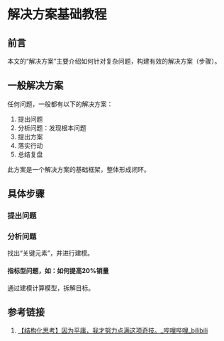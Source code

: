 # 解决方案基础教程


## 前言

本文的“解决方案”主要介绍如何针对复杂问题，构建有效的解决方案（步骤）。

## 一般解决方案

任何问题，一般都有以下的解决方案：
1. 提出问题
2. 分析问题：发现根本问题
3. 提出方案
4. 落实行动
5. 总结复盘

此方案是一个解决方案的基础框架，整体形成闭环。


## 具体步骤


### 提出问题


### 分析问题


找出“关键元素”，并进行建模。

#### 指标型问题，如：如何提高20%销量

通过建模计算模型，拆解目标。




## 参考链接
1. [【结构化思考】因为平庸，我才努力点满这项奇技。\_哔哩哔哩\_bilibili](https://www.bilibili.com/video/BV16c411U77h)